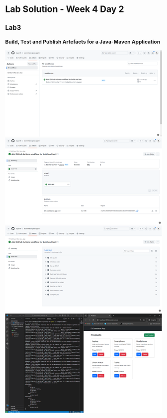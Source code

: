 # Lab Solution - Week 4 Day 2
## Lab3
### Build, Test and Publish Artefacts for a Java-Maven Application

![Screenshot 1](./Screenshots/Screenshot%202025-09-27%20202746.png)
![Screenshot 2](./Screenshots/Screenshot%202025-09-27%20202839.png)
![Screenshot 3](./Screenshots/Screenshot%202025-09-27%20202858.png)
![Screenshot 4](./Screenshots/Screenshot%202025-09-28%20003802.png)
